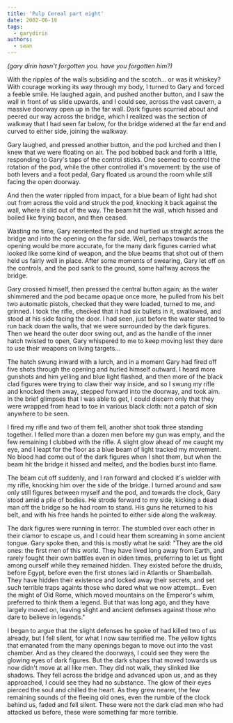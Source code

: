 ```yaml
---
title: 'Pulp Cereal part eight'
date: 2002-06-18
tags:
  - garydirin
authors:
  - sean
---
```


_(gary dirin hasn't forgotten you. have you forgotten him?)_

With the ripples of the walls subsiding and the scotch... or was it whiskey? With courage working its way through my body, I turned to Gary and forced a feeble smile. He laughed again, and pushed another button, and I saw the wall in front of us slide upwards, and I could see, across the vast cavern, a massive doorway open up in the far wall. Dark figures scurried about and peered our way across the bridge, which I realized was the section of walkway that I had seen far below, for the bridge widened at the far end and curved to either side, joining the walkway.

Gary laughed, and pressed another button, and the pod lurched and then I knew that we were floating on air. The pod bobbed back and forth a little, responding to Gary's taps of the control sticks. One seemed to control the rotation of the pod, while the other controlled it's movement: by the use of both levers and a foot pedal, Gary floated us around the room while still facing the open doorway.

And then the water rippled from impact, for a blue beam of light had shot out from across the void and struck the pod, knocking it back against the wall, where it slid out of the way. The beam hit the wall, which hissed and boiled like frying bacon, and then ceased.

Wasting no time, Gary reoriented the pod and hurtled us straight across the bridge and into the opening on the far side. Well, perhaps towards the opening would be more accurate, for the many dark figures carried what looked like some kind of weapon, and the blue beams that shot out of them held us fairly well in place. After some moments of swearing, Gary let off on the controls, and the pod sank to the ground, some halfway across the bridge.

Gary crossed himself, then pressed the central button again; as the water shimmered and the pod became opaque once more, he pulled from his belt two automatic pistols, checked that they were loaded, turned to me, and grinned. I took the rifle, checked that it had six bullets in it, swallowed, and stood at his side facing the door. I had seen, just before the water started to run back down the walls, that we were surrounded by the dark figures. Then we heard the outer door swing out, and as the handle of the inner hatch twisted to open, Gary whispered to me to keep moving lest they dare to use their weapons on living targets...

The hatch swung inward with a lurch, and in a moment Gary had fired off five shots through the opening and hurled himself outward. I heard more gunshots and him yelling and blue light flashed, and then more of the black clad figures were trying to claw their way inside, and so I swung my rifle and knocked them away, stepped forward into the doorway, and took aim. In the brief glimpses that I was able to get, I could discern only that they were wrapped from head to toe in various black cloth: not a patch of skin anywhere to be seen.

I fired my rifle and two of them fell, another shot took three standing together. I felled more than a dozen men before my gun was empty, and the few remaining I clubbed with the rifle. A slight glow ahead of me caught my eye, and I leapt for the floor as a blue beam of light tracked my movement. No blood had come out of the dark figures when I shot them, but when the beam hit the bridge it hissed and melted, and the bodies burst into flame.

The beam cut off suddenly, and I ran forward and clocked it's wielder with my rifle, knocking him over the side of the bridge. I turned around and saw only still figures between myself and the pod, and towards the clock, Gary stood amid a pile of bodies. He strode forward to my side, kicking a dead man off the bridge so he had room to stand. His guns he returned to his belt, and with his free hands he pointed to either side along the walkway.

The dark figures were running in terror. The stumbled over each other in their clamor to escape us, and I could hear them screaming in some ancient tongue. Gary spoke then, and this is mostly what he said: "They are the old ones: the first men of this world. They have lived long away from Earth, and rarely fought their own battles even in olden times, preferring to let us fight among ourself while they remained hidden. They existed before the druids, before Egypt, before even the first stones laid in Atlantis or Shamballah. They have hidden their existence and locked away their secrets, and set such terrible traps againts those who dared what we now attempt... Even the might of Old Rome, which moved mountains on the Emperor's whim, preferred to think them a legend. But that was long ago, and they have largely moved on, leaving slight and ancient defenses against those who dare to believe in legends."

I began to argue that the slight defenses he spoke of had killed two of us already, but I fell silent, for what I now saw terrified me. The yellow lights that emanated from the many openings began to move out into the vast chamber. And as they cleared the doorways, I could see they were the glowing eyes of dark figures. But the dark shapes that moved towards us now didn't move at all like men. They did not walk, they slinked like shadows. They fell across the bridge and advanced upon us, and as they approached, I could see they had no substance. The glow of their eyes pierced the soul and chilled the heart. As they grew nearer, the few remaining sounds of the fleeing old ones, even the rumble of the clock behind us, faded and fell silent. These were not the dark clad men who had attacked us before, these were something far more terrible.
